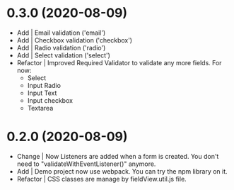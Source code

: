 **0.3.0** (2020-08-09)
==================
* Add | Email validation ('email')
* Add | Checkbox validation ('checkbox')
* Add | Radio validation ('radio')
* Add | Select validation ('select')
* Refactor | Improved Required Validator to validate any more fields. For now:
  * Select
  * Input Radio
  * Input Text
  * Input checkbox
  * Textarea

**0.2.0** (2020-08-09)
==================
* Change | Now Listeners are added when a form is created. You don't need to "validateWithEventListener()" anymore.
* Add | Demo project now use webpack. You can try the npm library on it.
* Refactor | CSS classes are manage by fieldView.util.js file.
